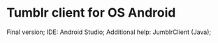 # Tumblr client for OS Android
Final version; IDE: Android Studio; Additional help: JumblrClient (Java);
